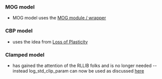 ### MOG model
* MOG model uses the [MOG module / wrapper](https://github.com/tlaurie99/reinforcement_learning/blob/main/MoG/MoG_module.py)


### CBP model
* uses the idea from [Loss of Plasticity](https://www.nature.com/articles/s41586-024-07711-7 "LOP/CBP")

### Clamped model
* has gained the attention of the RLLIB folks and is no longer needed -- instead log_std_clip_param can now be used as discussed [here](https://discuss.ray.io/t/ppo-nan-in-actor-logits/15140/7)

